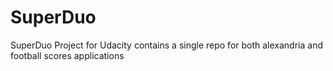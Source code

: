 # SuperDuo
SuperDuo Project for Udacity
contains a single repo for both alexandria and football scores applications
